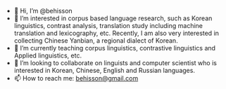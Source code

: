 - 👋 Hi, I’m @behisson
- 👀 I’m interested in corpus based language research, such as Korean linguistics, contrast analysis, translation study including machine translation and lexicography, etc. Recently, I am also very interested in collecting Chinese Yanbian, a regional dialect of Korean. 
- 🌱 I’m currently teaching corpus linguistics, contrastive linguistics and Applied linguistics, etc. 
- 💞️ I’m looking to collaborate on linguists and computer scientist who is interested in Korean, Chinese, English and Russian languages.
- 📫 How to reach me: behisson@gmail.com 

<!---
behisson/behisson is a ✨ special ✨ repository because its `README.md` (this file) appears on your GitHub profile.
You can click the Preview link to take a look at your changes.
--->
